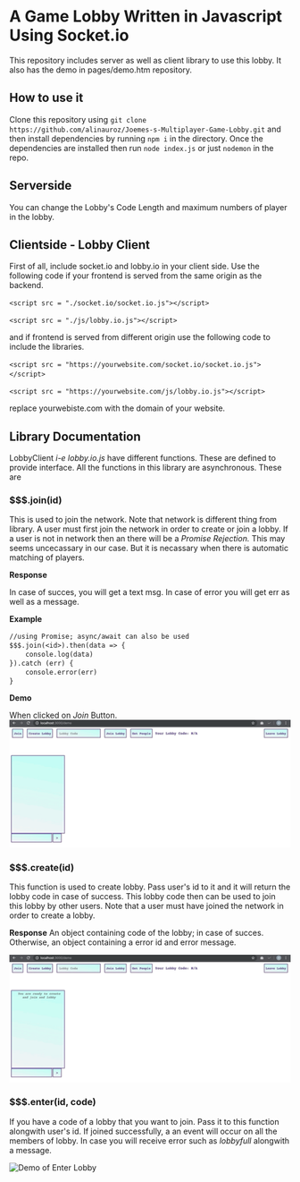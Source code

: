 # A Game Lobby Written in Javascript Using Socket.io

This repository includes server as well as client library to use this lobby. It also has the demo in pages/demo.htm repository.

## How to use it

Clone this repository using `git clone https://github.com/alinauroz/Joemes-s-Multiplayer-Game-Lobby.git` and then install dependencies by running `npm i` in the directory. Once the dependencies are installed then run `node index.js` or just `nodemon` in the repo.

## Serverside

You can change the Lobby's Code Length and maximum numbers of player in the lobby.

## Clientside - Lobby Client

First of all, include socket.io and lobby.io in your client side. Use the following code if your frontend is served from the same origin as the backend.

`<script src = "./socket.io/socket.io.js"></script>`

`<script src = "./js/lobby.io.js"></script>`

and if frontend is served from different origin use the following code to include the libraries.

`<script src = "https://yourwebsite.com/socket.io/socket.io.js"></script>`

`<script src = "https://yourwebsite.com/js/lobby.io.js"></script>`

replace yourwebiste.com with the domain of your website.

## Library Documentation

LobbyClient _i-e lobby.io.js_ have different functions. These are defined to provide interface. All the functions in this library are asynchronous. These are

### $$$.join(id) 
This is used to join the network. Note that network is different thing from library. A user must first join the network in order to create or join a lobby. If a user is not in network then an there will be a _Promise Rejection._
This may seems uncecassary in our case. But it is necassary when there is automatic matching of players.

__Response__

In case of succes, you will get a text msg. In case of error you will get err as well as a message.

__Example__

```
//using Promise; async/await can also be used
$$$.join(<id>).then(data => {
    console.log(data)
}).catch (err) {
    console.error(err)
}
```

__Demo__

When clicked on _Join_ Button.
![Demo of Joining](https://github.com/alinauroz/Joemes-s-Multiplayer-Game-Lobby/blob/master/public/gifs/join.gif?raw=true)

### $$$.create(id)

This function is used to create lobby. Pass user's id to it and it will return the lobby code in case of success. This lobby code then can be used to join this lobby by other users. Note that a user must have joined the network in order to create a lobby.

__Response__
An object containing code of the lobby; in case of succes. Otherwise, an object containing a error id and error message.

![Demo of Create Lobby](https://github.com/alinauroz/Joemes-s-Multiplayer-Game-Lobby/blob/master/public/gifs/create.gif?raw=true)

### $$$.enter(id, code)

If you have a code of a lobby that you want to join. Pass it to this function alongwith user's id. If joined successfully, a an event will occur on all the members of lobby. In case you will receive error such as _lobbyfull_ alongwith a message.

![Demo of Enter Lobby](https://github.com/alinauroz/Joemes-s-Multiplayer-Game-Lobby/blob/master/public/gifs/enter.gif?raw=true)